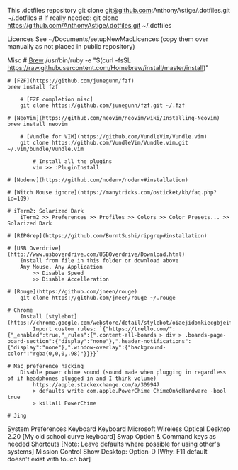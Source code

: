 This .dotfiles repository
	git clone git@github.com:AnthonyAstige/.dotfiles.git ~/.dotfiles
	# If really needed: git clone https://github.com/AnthonyAstige/.dotfiles.git ~/.dotfiles

Licences
    See ~/Documents/setupNewMacLicences (copy them over manually as not placed in public repository)

Misc
	# [Brew](https://brew.sh/)
	/usr/bin/ruby -e "$(curl -fsSL https://raw.githubusercontent.com/Homebrew/install/master/install)"

	# [FZF](https://github.com/junegunn/fzf)
	brew install fzf

        # [FZF completion misc]
        git clone https://github.com/junegunn/fzf.git ~/.fzf

	# [NeoVim](https://github.com/neovim/neovim/wiki/Installing-Neovim)
	brew install neovim

        # [Vundle for VIM](https://github.com/VundleVim/Vundle.vim)
        git clone https://github.com/VundleVim/Vundle.vim.git ~/.vim/bundle/Vundle.vim

            # Install all the plugins
            vim >> :PluginInstall

    # [Nodenv](https://github.com/nodenv/nodenv#installation)

    # [Witch Mouse ignore](https://manytricks.com/osticket/kb/faq.php?id=109)

    # iTerm2: Solarized Dark
        iTerm2 >> Preferences >> Profiles >> Colors >> Color Presets... >> Solarized Dark

    # [RIPGrep](https://github.com/BurntSushi/ripgrep#installation)

    # [USB Overdrive](http://www.usboverdrive.com/USBOverdrive/Download.html)
        Install from file in this folder or download above
        Any Mouse, Any Application
            >> Disable Speed
            >> Disable Accelleration

    # [Rouge](https://github.com/jneen/rouge)
        git clone https://github.com/jneen/rouge ~/.rouge

    # Chrome
        Install [stylebot](https://chrome.google.com/webstore/detail/stylebot/oiaejidbmkiecgbjeifoejpgmdaleoha)
            Import custom rules: `{"https://trello.com/":{"_enabled":true,"_rules":{".content-all-boards > div > .boards-page-board-section":{"display":"none"},".header-notifications":{"display":"none"},".window-overlay":{"background-color":"rgba(0,0,0,.98)"}}}}`

    # Mac preference hacking
        Disable power chime sound (sound made when plugging in regardless of if headphones plugged in and I think volume)
            https://apple.stackexchange.com/a/309947
            > defaults write com.apple.PowerChime ChimeOnNoHardware -bool true
            > killall PowerChime

    # Jing

System Preferences
	Keyboard
		Keyboard
			Microsoft Wireless Optical Desktop 2.20 [My old school curve keyboard]
				Swap Option & Command keys as needed
		Shortcuts [Note: Leave defaults where possible for using other's systems]
			Mission Control
				Show Desktop: Option-D [Why: F11 default doesn't exist with touch bar]
